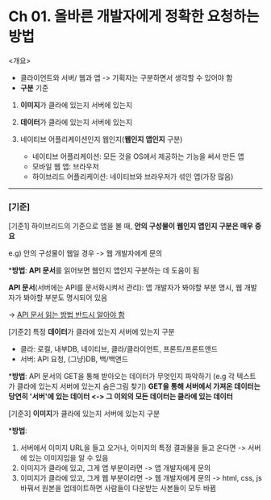 # Ch 01. 올바른 개발자에게 정확한 요청하는 방법
<개요>
- 클라이언트와 서버/ 웹과 앱 -> 기획자는 구분하면서 생각할 수 있어야 함
- **구분** 기준
 1) **이미지**가 클라에 있는지 서버에 있는지
 
 2) **데이터**가 클라에 있는지 서버에 있는지 
 
 3) 네이티브 어플리케이션인지 웹인지(**웹인지 앱인지** 구분)
    - 네이티브 어플리케이션: 모든 것을 OS에서 제공하는 기능을 써서 만든 앱
    - 모바일 웹 앱: 브라우저
    - 하이브리드 어플리케이션: 네이티브와 브라우저가 섞인 앱(가장 많음)
 ---
### [기준]
[기준1] 하이브리드의 기준으로 앱을 볼 때, **안의 구성물이 웹인지 앱인지 구분은 매우 중요**

e.g) 안의 구성물이 웹일 경우 -> 웹 개발자에게 문의

***방법**: **API 문서**를 읽어보면 웹인지 앱인지 구분하는 데 도움이 됨

**API 문서**(서버에는 API를 문서화시켜서 관리): 앱 개발자가 봐야할 부분 명시, 웹 개발자가 봐야할 부분도 명시되어 있음

-> <u>API 문서 읽는 방법 반드시 알아야 함</u>

[기준2] 특정 **데이터**가 클라에 있는지 서버에 있는지 구분
- 클라: 로컬, 내부DB, 네이티브, 클라/클라이언트, 프론트/프론트앤드
- 서버: API 요청, (그냥)DB, 백/백앤드

***방법**: API 문서의 GET을 통해 받아오는 데이터가 무엇인지 파악하기 (e.g 각 텍스트가 클라에 있는지 서버에 있는지 숨은그림 찾기)
**GET을 통해 서버에서 가져온 데이터는 당연히 '서버'에 있는 데이터 <-> 그 이외의 모든 데이터는 클라에 있는 데이터** 

[기준3] **이미지**가 클라에 있는지 서버에 있는지 구분

***방법**:
1) 서버에서 이미지 URL을 들고 오거나, 이미지의 특정 결과물을 들고 온다면 -> 서버에 있는 이미지임을 알 수 있음
2) 이미지가 클라에 있고, 그게 앱 부분이라면 -> 앱 개발자에게 문의 
3) 이미지가 클라에 있고, 그게 웹 부분이라면 -> 웹 개발자에게 문의 -> html, css, js 바꿔서 원본을 업데이트하면 사람들이 다운받는 사본들이 모두 바뀜
